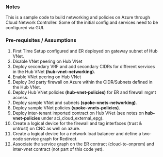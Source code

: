 
### Notes

This is a sample code to build networking and policies on Azure through Cloud Network Controller. Some of the initial config and services need to be configured via GUI. 

### Pre-requisites / Assumptions

1. First Time Setup configured and ER deployed on gateway subnet of Hub VNet.
2. Disable VNet peering on Hub VNet
3. Deploy secondary VRF and add secondary CIDRs for different services in the Hub VNet **(hub-vnet-networking)**.
4. Enable VNet peering on Hub VNet
5. Deploy 3rd party firewall on Azure within the CIDR/Subnets defined in the Hub VNet.
6. Deploy Hub VNet policies **(hub-vnet-policies)** for ER and firewall mgmt access. 
7. Deploy sample VNet and subnets **(spoke-vnets-networking)**.
8. Deploy sample VNet policies **(spoke-vnets-policies)**.
9. Deploy inter-tenant imported contract on Hub VNet (see notes on **hub-vnet-policies** under aci_cloud_external_epg). 
10. Create a logical device for the firewall and tag interfaces (trust & untrust) on CNC as well on azure. 
11. Create a logical device for a network load balancer and define a two-node service graph for Redirect.
12. Associate the service graph on the ER contract (cloud-to-onprem) and inter-vnet contract (not part of this code yet). 